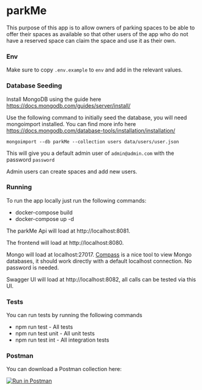 # parkMe

This purpose of this app is to allow owners of parking spaces to be able to offer their spaces as available so that
other users of the app who do not have a reserved space can claim the space and use it as their own.

### Env 

Make sure to copy `.env.example` to `env` and add in the relevant values.


### Database Seeding

Install MongoDB using the guide here https://docs.mongodb.com/guides/server/install/

Use the following command to initially seed the database, you will need mongoimport installed. You can find more info here https://docs.mongodb.com/database-tools/installation/installation/

`mongoimport --db parkMe --collection users data/users/user.json`

This will give you a default admin user of `admin@admin.com` with the password `password`

Admin users can create spaces and add new users.

### Running

To run the app locally just run the following commands:

* docker-compose build
* docker-compose up -d 

The parkMe Api will load at http://localhost:8081. 

The frontend will load at http://localhost:8080. 

Mongo will load at localhost:27017. [Compass](https://www.mongodb.com/products/compass)  is a nice tool to view Mongo databases, it should work directly with a default localhost connection. No password is needed.
 
Swagger UI will load at http://localhost:8082, all calls can be tested via this UI.

### Tests

You can run tests by running the following commands

* npm run test - All tests
* npm run test unit - All unit tests
* npm run test int - All integration tests

### Postman

You can download a Postman collection here:

[![Run in Postman](https://run.pstmn.io/button.svg)](https://app.getpostman.com/run-collection/5ed2635b046ae90d4cfd#?env%5BfreeSpace%5D=W3sia2V5IjoiYWRtaW5CZWFyZXJUb2tlbiIsInZhbHVlIjoiIiwiZW5hYmxlZCI6dHJ1ZX0seyJrZXkiOiJyYW5kb21Vc2VyTmFtZSIsInZhbHVlIjoiIiwiZW5hYmxlZCI6dHJ1ZX0seyJrZXkiOiJ1cmwiLCJ2YWx1ZSI6Imh0dHA6Ly9sb2NhbGhvc3Q6ODA4MSIsImVuYWJsZWQiOnRydWV9XQ==)

